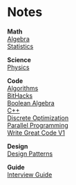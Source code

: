 # Notes

__Math__  
[Algebra](https://github.com/amroibrahim/Notes/blob/master/Algebra.md)  
[Statistics](https://github.com/amroibrahim/Notes/blob/master/Statistics.md)

__Science__  
[Physics](https://github.com/amroibrahim/Notes/blob/master/Physics.md)  
  
__Code__  
[Algorithms](https://github.com/amroibrahim/Notes/blob/master/Algorithms.md)  
[BitHacks](https://github.com/amroibrahim/Notes/blob/master/BitHacks.md)  
[Boolean Algebra](https://github.com/amroibrahim/Notes/blob/master/BooleanAlgebra.md)  
[C++](https://github.com/amroibrahim/Notes/blob/master/CPP.md)  
[Discrete Optimization](https://github.com/amroibrahim/Notes/blob/master/DiscreteOptimization.md)  
[Parallel Programming](https://github.com/amroibrahim/Notes/blob/master/ParallelProgramming.md)  
[Write Great Code V1](https://github.com/amroibrahim/Notes/blob/master/WriteGreatCodeV1.md)  

__Design__  
[Design Patterns](https://github.com/amroibrahim/Notes/blob/master/DesignPatterns.md)  

__Guide__  
[Interview Guide](https://github.com/amroibrahim/Notes/blob/master/InterviewGuide.md)  


